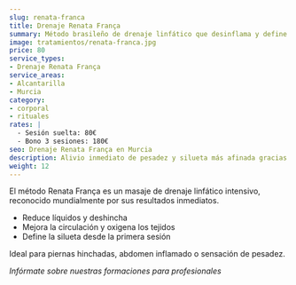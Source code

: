 ```yaml
---
slug: renata-franca
title: Drenaje Renata França
summary: Método brasileño de drenaje linfático que desinflama y define contornos.
image: tratamientos/renata-franca.jpg
price: 80
service_types:
- Drenaje Renata França
service_areas:
- Alcantarilla
- Murcia
category:
- corporal
- rituales
rates: |
  - Sesión suelta: 80€
  - Bono 3 sesiones: 180€
seo: Drenaje Renata França en Murcia
description: Alivio inmediato de pesadez y silueta más afinada gracias a maniobras precisas y ritmo constante.
weight: 12
---
```


El método Renata França es un masaje de drenaje linfático intensivo, reconocido mundialmente por sus resultados inmediatos.

- Reduce líquidos y deshincha
- Mejora la circulación y oxigena los tejidos
- Define la silueta desde la primera sesión

Ideal para piernas hinchadas, abdomen inflamado o sensación de pesadez.

*Infórmate sobre nuestras formaciones para profesionales*

